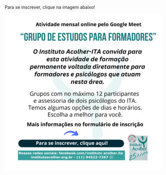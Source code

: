 <div class="z-depth-3" style="width: fit-content; margin: 0 auto">

  Para se inscrever, clique na imagem abaixo!

  [![Atualização para Formadores](/img/gefo-2025-05-27.png)](https://forms.gle/TtEcQth8Y8if2Mgu6)

</div>
